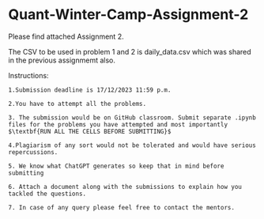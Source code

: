# Quant-Winter-Camp-Assignment-2




Please find attached Assignment 2.

The CSV to be used in problem 1 and 2 is daily_data.csv which was shared in the previous assignmemt also.

Instructions:

    1.Submission deadline is 17/12/2023 11:59 p.m.

    2.You have to attempt all the problems.

    3. The submission would be on GitHub classroom. Submit separate .ipynb files for the problems you have attempted and most importantly $\textbf{RUN ALL THE CELLS BEFORE SUBMITTING}$

    4.Plagiarism of any sort would not be tolerated and would have serious repercussions.

    5. We know what ChatGPT generates so keep that in mind before submitting

    6. Attach a document along with the submissions to explain how you tackled the questions.

    7. In case of any query please feel free to contact the mentors.
    

